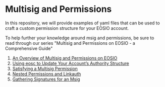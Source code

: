 # Multisig and Permissions

In this repository, we will provide examples of yaml files that can be used to craft a custom permission structure for your EOSIO account. 

To help further your knowledge around msig and permissions, be sure to read through our series "Multisig and Permissions on EOSIO - a Comprehensive Guide"

1. [An Overview of Multisig and Permissions on EOSIO](https://www.eoscanada.com/en/an-overview-of-multisig-and-permissions-on-eosio)
2. [Using eosc to Update Your Account’s Authority Structure]()
3. [Satisfying a Multisig Permission]()
4. [Nested Permissions and Linkauth]()
5. [Gathering Signatures for an Msig]()

